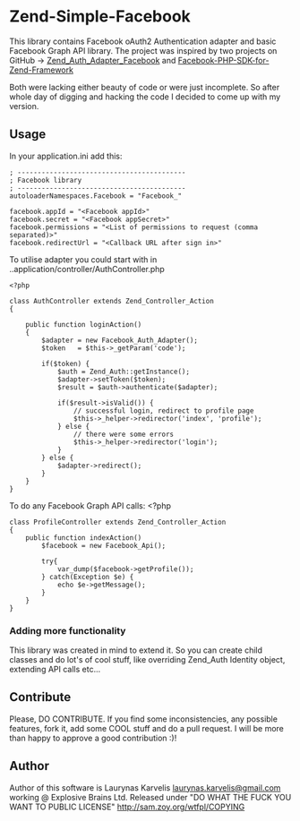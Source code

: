 # Zend-Simple-Facebook

This library contains Facebook oAuth2 Authentication adapter and basic Facebook Graph API library.
The project was inspired by two projects on GitHub -> [Zend_Auth_Adapter_Facebook](https://github.com/fordnox/Zend_Auth_Adapter_Facebook) and [Facebook-PHP-SDK-for-Zend-Framework](https://github.com/erickthered/Facebook-PHP-SDK-for-Zend-Framework)

Both were lacking either beauty of code or were just incomplete. So after whole day of digging and hacking the code I decided to come up with my version.

## Usage

In your application.ini add this:

    ; ------------------------------------------
    ; Facebook library
    ; ------------------------------------------
    autoloaderNamespaces.Facebook = "Facebook_"

    facebook.appId = "<Facebook appId>"
    facebook.secret = "<Facebook appSecret>"
    facebook.permissions = "<List of permissions to request (comma separated)>"
    facebook.redirectUrl = "<Callback URL after sign in>"

To utilise adapter you could start with in
..application/controller/AuthController.php

    <?php

    class AuthController extends Zend_Controller_Action
    {

        public function loginAction()
        {
            $adapter = new Facebook_Auth_Adapter();
            $token   = $this->_getParam('code');

            if($token) {
                $auth = Zend_Auth::getInstance();
                $adapter->setToken($token);
                $result = $auth->authenticate($adapter);

                if($result->isValid()) {
                    // successful login, redirect to profile page
                    $this->_helper->redirector('index', 'profile');
                } else {
                    // there were some errors
                    $this->_helper->redirector('login');
                }
            } else {
                $adapter->redirect();
            }
        }
    }

To do any Facebook Graph API calls:
    <?php

    class ProfileController extends Zend_Controller_Action
    {
        public function indexAction()
            $facebook = new Facebook_Api();

            try{
                var_dump($facebook->getProfile());
            } catch(Exception $e) {
                echo $e->getMessage();
            }
        }
    }

### Adding more functionality

This library was created in mind to extend it. So you can create child classes and do lot's of cool stuff, like overriding Zend_Auth Identity object, extending API calls etc...

## Contribute

Please, DO CONTRIBUTE. If you find some inconsistencies, any possible features, fork it, add some COOL stuff and do a pull request. I will be more than happy to approve a good contribution :)!

## Author

Author of this software is Laurynas Karvelis <laurynas.karvelis@gmail.com> working @ Explosive Brains Ltd.
Released under "DO WHAT THE FUCK YOU WANT TO PUBLIC LICENSE" <http://sam.zoy.org/wtfpl/COPYING>